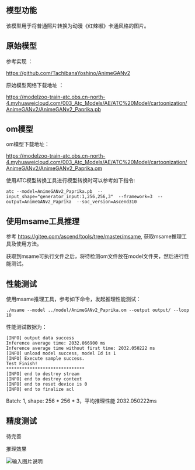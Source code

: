## 模型功能

该模型用于将普通照片转换为动漫《红辣椒》卡通风格的图片。

## 原始模型

参考实现 ：

https://github.com/TachibanaYoshino/AnimeGANv2 

原始模型网络下载地址 ：

https://modelzoo-train-atc.obs.cn-north-4.myhuaweicloud.com/003_Atc_Models/AE/ATC%20Model/cartoonization/AnimeGANv2/AnimeGANv2_Paprika.pb

## om模型

om模型下载地址：

https://modelzoo-train-atc.obs.cn-north-4.myhuaweicloud.com/003_Atc_Models/AE/ATC%20Model/cartoonization/AnimeGANv2/AnimeGANv2_Paprika.om

使用ATC模型转换工具进行模型转换时可以参考如下指令:

```
atc --model=AnimeGANv2_Paprika.pb  --input_shape="generator_input:1,256,256,3"  --framework=3  --output=AnimeGANv2_Paprika  --soc_version=Ascend310 
```

## 使用msame工具推理

参考 https://gitee.com/ascend/tools/tree/master/msame, 获取msame推理工具及使用方法。

获取到msame可执行文件之后，将待检测om文件放在model文件夹，然后进行性能测试。

## 性能测试

使用msame推理工具，参考如下命令，发起推理性能测试： 

```
./msame --model ../model/AnimeGANv2_Paprika.om --output output/ --loop 10
```

性能测试数据为：

```
[INFO] output data success
Inference average time: 2032.066900 ms
Inference average time without first time: 2032.050222 ms
[INFO] unload model success, model Id is 1
[INFO] Execute sample success.
Test Finish!
******************************
[INFO] end to destroy stream
[INFO] end to destroy context
[INFO] end to reset device is 0
[INFO] end to finalize acl
```

Batch: 1, shape: 256 * 256 * 3，平均推理性能 2032.050222ms

## 精度测试

待完善

推理效果

![输入图片说明](https://images.gitee.com/uploads/images/2020/1230/182312_ceaca12b_8113712.jpeg "44.jpg")
